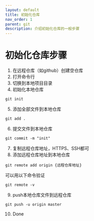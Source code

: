 ```yaml
---
layout: default
title: 初始化仓库
nav_order: 1
parent: git
description: 介绍初始化仓库的一般步骤
---
```


# 初始化仓库步骤
1. 在远程仓库（如github）创建空仓库
2. 打开命令行
3. 切换到本地项目目录
4. 初始化本地仓库
```
git init
```

5. 添加全部文件到本地仓库
```
git add .
```

6. 提交文件到本地仓库
```
git commit -m "init"
```

7. 复制远程仓库地址，HTTPS、SSH都可
8. 添加远程仓库地址到本地仓库
```
git remote add origin {远程仓库地址}
```
可以用以下命令验证
```
git remote -v
```
9. push本地仓库文件到远程仓库
```
git push -u origin master
```
10. Done